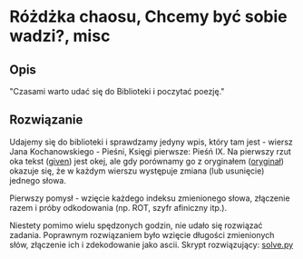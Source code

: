# Różdżka chaosu, Chcemy być sobie wadzi?, misc

## Opis
"Czasami warto udać się do Biblioteki i poczytać poezję."

## Rozwiązanie

Udajemy się do biblioteki i sprawdzamy jedyny wpis, który tam jest - wiersz Jana Kochanowskiego - Pieśni, Księgi pierwsze: Pieśń IX. Na pierwszy rzut oka tekst ([given](./given.txt)) jest okej, ale gdy porównamy go z oryginałem ([oryginał](./original.txt)) okazuje się, że w każdym wierszu występuje zmiana (lub usunięcie) jednego słowa.

Pierwszy pomysł - wzięcie każdego indeksu zmienionego słowa, złączenie razem i próby odkodowania (np. ROT, szyfr afiniczny itp.).

Niestety pomimo wielu spędzonych godzin, nie udało się rozwiązać zadania. Poprawnym rozwiązaniem było wzięcie długości zmienionych słów, złączenie ich i zdekodowanie jako ascii. Skrypt rozwiązujący: [solve.py](./solve.py)

